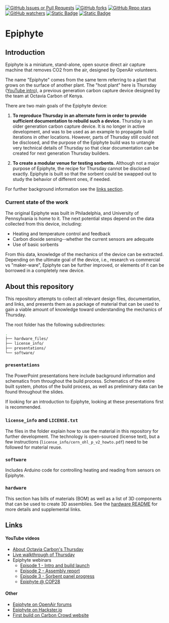[![GitHub Issues or Pull Requests](https://img.shields.io/github/issues/openair-collective/openair-epiphyte)](https://github.com/openair-collective/openair-epiphyte/issues)
[![GitHub forks](https://img.shields.io/github/forks/openair-collective/openair-epiphyte?style=flat)](https://github.com/openair-collective/openair-epiphyte/forks)
[![GitHub Repo stars](https://img.shields.io/github/stars/openair-collective/openair-epiphyte?style=flat&color=8001AA)](https://github.com/openair-collective/openair-epiphyte/stargazers)
[![GitHub watchers](https://img.shields.io/github/watchers/openair-collective/openair-epiphyte?style=flat&color=0CBAEC)](https://github.com/openair-collective/openair-epiphyte/watchers)
[![Static Badge](https://img.shields.io/badge/Website-Carbon%20Crowd-FBE80A)](https://carboncrowd.cc/)
[![Static Badge](https://img.shields.io/badge/Website-Hackster-2E9FE6)](https://www.hackster.io/epiphyte/epiphyte-open-direct-air-capture-d55a9e)


# Epiphyte

## Introduction

Epiphyte is a miniature, stand-alone, open source direct air capture machine that removes CO2 from the air, designed by OpenAir volunteers.

The name "Epiphyte" comes from the same term referring to a plant that grows on the surface of another plant. The "host plant" here is Thursday ([YouTube intro](https://www.youtube.com/watch?v=E_M0lsxscfE)), a previous generation carbon capture device designed by the team at Octavia Carbon of Kenya.

There are two main goals of the Epiphyte device:

1. __To reproduce Thursday in an alternate form in order to provide sufficient documentation to rebuild such a device.__ Thursday is an older generation carbon capture device. It is no longer in active development, and was to be used as an example to propagate build iterations in other locations. However, parts of Thursday still could not be disclosed, and the purpose of the Epiphyte build was to untangle very technical details of Thursday so that clear documentation can be created for next generation Thursday builders.

1. __To create a modular venue for testing sorbents.__ Although not a major purpose of Epiphyte, the recipe for Thursday cannot be disclosed exactly. Epiphyte is built so that the sorbent could be swapped out to study the behavior of different ones, if needed.

For further background information see the [links section](#links).

### Current state of the work

The original Epiphyte was built in Philadelphia, and University of Pennsylvania is home to it. The next potential steps depend on the data collected from this device, including:
- Heating and temperature control and feedback
- Carbon dioxide sensing--whether the current sensors are adequate
- Use of basic sorbents

From this data, knowledge of the mechanics of the device can be extracted. Depending on the ultimate goal of the device, i.e., research vs commercial vs "maker-ware", Epiphyte can be further improved, or elements of it can be borrowed in a completely new device.

## About this repository

This repository attempts to collect all relevant design files, documentation, and links, and presents them as a package of material that can be used to gain a viable amount of knowledge toward understanding the mechanics of Thursday.

The root folder has the following subdirectories:

```sh
.
├── hardware_files/
├── license_info/
├── presentations/
└── software/
```

### `presentations`

The PowerPoint presentations here include background information and schematics from throughout the build process. Schematics of the entire built system, photos of the build process, as well as preliminary data can be found throughout the slides.

If looking for an introduction to Epiphyte, looking at these presentations first is recommended.

### `license_info` and `LICENSE.txt`

The files in the folder explain how to use the material in this repository for further development. The technology is open-sourced (license text), but a few instructions (`license_info/cern_ohl_p_v2_howto.pdf`) need to be followed for material reuse.

### `software`

Includes Arduino code for controlling heating and reading from sensors on Epiphyte.

### `hardware`

This section has bills of materials (BOM) as well as a list of 3D components that can be used to create 3D assemblies. See the [hardware README](hardware_files/README.md) for more details and supplemental links.


## Links

#### YouTube videos

- [About Octavia Carbon's Thursday](https://www.youtube.com/watch?v=E_M0lsxscfE)
- [Live walkthrough of Thursday](https://www.youtube.com/watch?v=BNXJqeISVzQ)
- Epiphyte webinars
    - [Episode 1 - Intro and build launch](https://www.youtube.com/watch?v=B53BWDbAE4Q)
    - [Episode 2 - Assembly report](https://www.youtube.com/watch?v=-oX7TFdO3ws)
    - [Episode 3 - Sorbent panel progress](https://www.youtube.com/watch?v=SeYeDm23_dI)
    - [Epiphyte @ COP28](https://www.youtube.com/watch?v=A-t8T-azwP8)

#### Other

- [Epiphyte on OpenAir forums](https://www.openairforum.org/c/rd/epiphyte/106)
- [Epiphyte on Hackster.io](https://www.hackster.io/epiphyte/epiphyte-open-direct-air-capture-d55a9e)
- [First build on Carbon Crowd website](https://carboncrowd.cc/builds/vvRHB4d3vJyN1Ihpj5yi) 
